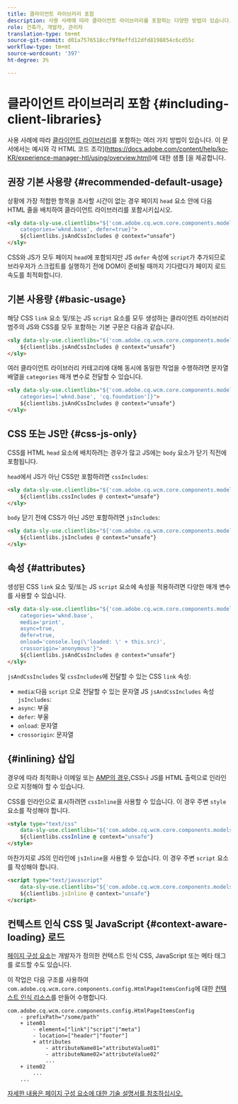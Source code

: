 ```yaml
---
title: 클라이언트 라이브러리 포함
description: 사용 사례에 따라 클라이언트 라이브러리를 포함하는 다양한 방법이 있습니다.
role: 건축가, 개발자, 관리자
translation-type: tm+mt
source-git-commit: d01a7576518ccf9f0effd12dfd8198854c6cd55c
workflow-type: tm+mt
source-wordcount: '397'
ht-degree: 3%

---
```



# 클라이언트 라이브러리 포함 {#including-client-libraries}

사용 사례에 따라 [클라이언트 라이브러리](/help/developing/archetype/uifrontend.md#clientlibs)를 포함하는 여러 가지 방법이 있습니다. 이 문서에서는 예시와 각 HTML 코드 조각](https://docs.adobe.com/content/help/ko-KR/experience-manager-htl/using/overview.html)에 대한 샘플 [을 제공합니다.

## 권장 기본 사용량 {#recommended-default-usage}

상황에 가장 적합한 항목을 조사할 시간이 없는 경우 페이지 `head` 요소 안에 다음 HTML 줄을 배치하여 클라이언트 라이브러리를 포함시키십시오.

```html
<sly data-sly-use.clientlibs="${'com.adobe.cq.wcm.core.components.models.ClientLibraries' @
    categories='wknd.base', defer=true}">
    ${clientlibs.jsAndCssIncludes @ context="unsafe"}
</sly>
```

CSS와 JS가 모두 페이지 `head`에 포함되지만 JS `defer` 속성에 `script`가 추가되므로 브라우저가 스크립트를 실행하기 전에 DOM이 준비될 때까지 기다렸다가 페이지 로드 속도를 최적화합니다.

## 기본 사용량 {#basic-usage}

해당 CSS `link` 요소 및/또는 JS `script` 요소를 모두 생성하는 클라이언트 라이브러리 범주의 JS와 CSS를 모두 포함하는 기본 구문은 다음과 같습니다.

```html
<sly data-sly-use.clientlibs="${'com.adobe.cq.wcm.core.components.models.ClientLibraries' @ categories='wknd.base'}">
    ${clientlibs.jsAndCssIncludes @ context="unsafe"}
</sly>
```

여러 클라이언트 라이브러리 카테고리에 대해 동시에 동일한 작업을 수행하려면 문자열 배열을 `categories` 매개 변수로 전달할 수 있습니다.

```html
<sly data-sly-use.clientlibs="${'com.adobe.cq.wcm.core.components.models.ClientLibraries' @
    categories=['wknd.base', 'cq.foundation']}">
    ${clientlibs.jsAndCssIncludes @ context="unsafe"}
</sly>
```

## CSS 또는 JS만 {#css-js-only}

CSS를 HTML `head` 요소에 배치하려는 경우가 많고 JS에는 `body` 요소가 닫기 직전에 포함됩니다.

`head`에서 JS가 아닌 CSS만 포함하려면 `cssIncludes`:

```html
<sly data-sly-use.clientlibs="${'com.adobe.cq.wcm.core.components.models.ClientLibraries' @ categories='wknd.base'}">
    ${clientlibs.cssIncludes @ context="unsafe"}
</sly>
```

`body` 닫기 전에 CSS가 아닌 JS만 포함하려면 `jsIncludes`:

```html
<sly data-sly-use.clientlibs="${'com.adobe.cq.wcm.core.components.models.ClientLibraries' @ categories='wknd.base'}">
    ${clientlibs.jsIncludes @ context="unsafe"}
</sly>
```

## 속성 {#attributes}

생성된 CSS `link` 요소 및/또는 JS `script` 요소에 속성을 적용하려면 다양한 매개 변수를 사용할 수 있습니다.

```html
<sly data-sly-use.clientlibs="${'com.adobe.cq.wcm.core.components.models.ClientLibraries' @
    categories='wknd.base',
    media='print',
    async=true,
    defer=true,
    onload='console.log(\'loaded: \' + this.src)',
    crossorigin='anonymous'}">
    ${clientlibs.jsAndCssIncludes @ context="unsafe"}
</sly>
```

`jsAndCssIncludes` 및 `cssIncludes`에 전달할 수 있는 CSS `link` 속성:

* `media`:다음 `script` 으로 전달할 수 있는 문자열 JS  `jsAndCssIncludes` 속성 `jsIncludes`:
* `async`: 부울
* `defer`: 부울
* `onload`: 문자열
* `crossorigin`: 문자열

## {#inlining} 삽입

경우에 따라 최적화나 이메일 또는 [AMP의 경우,](amp.md)CSS나 JS를 HTML 출력으로 인라인으로 지정해야 할 수 있습니다.

CSS를 인라인으로 표시하려면 `cssInline`을 사용할 수 있습니다. 이 경우 주변 `style` 요소를 작성해야 합니다.

```html
<style type="text/css"
    data-sly-use.clientlibs="${'com.adobe.cq.wcm.core.components.models.ClientLibraries' @ categories='wknd.base'}">
    ${clientlibs.cssInline @ context="unsafe"}
</style>
```

마찬가지로 JS의 인라인에 `jsInline`을 사용할 수 있습니다. 이 경우 주변 `script` 요소를 작성해야 합니다.

```html
<script type="text/javascript"
    data-sly-use.clientlibs="${'com.adobe.cq.wcm.core.components.models.ClientLibraries' @ categories='wknd.base'}">
    ${clientlibs.jsInline @ context="unsafe"}
</script>
```

## 컨텍스트 인식 CSS 및 JavaScript {#context-aware-loading} 로드

[페이지 구성 요소](/help/components/page.md)는 개발자가 정의한 컨텍스트 인식 CSS, JavaScript 또는 메타 태그를 로드할 수도 있습니다.

이 작업은 다음 구조를 사용하여 `com.adobe.cq.wcm.core.components.config.HtmlPageItemsConfig`에 대한 [컨텍스트 인식 리소스](context-aware-configs.md)를 만들어 수행합니다.

```text
com.adobe.cq.wcm.core.components.config.HtmlPageItemsConfig
    - prefixPath="/some/path"
    + item01
        - element=["link"|"script"|"meta"]
        - location=["header"|"footer"]
        + attributes
            - attributeName01="attributeValue01"
            - attributeName02="attributeValue02"
            ...
    + item02
        ...
    ...
```

[자세한 내용은 페이지 구성 요소에 대한 기술 설명서를 참조하십시오.](https://github.com/adobe/aem-core-wcm-components/tree/master/content/src/content/jcr_root/apps/core/wcm/components/page/v2/page#loading-of-context-aware-cssjs)
